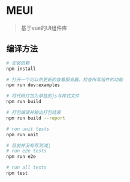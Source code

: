 # MEUI

> 基于vue的UI组件库

## 编译方法

``` bash
# 安装依赖
npm install

# 打开一个可以热更新的查看服务器，检查所写组件的功能
npm run dev:examples

# 将代码打包为单独的js与样式文件
npm run build

# 打包编译并输出打包结果
npm run build --report

# run unit tests
npm run unit

# 目前并没有写测试
# run e2e tests
npm run e2e

# run all tests
npm test
```
